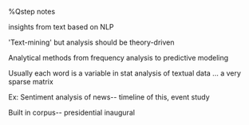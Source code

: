%Qstep notes

insights from text based on NLP

'Text-mining' but analysis should be theory-driven

Analytical methods from frequency analysis to predictive modeling

Usually each word is a variable in stat analysis of textual data ... a very sparse matrix

Ex: Sentiment analysis of news-- timeline of this, event study

Built in corpus-- presidential inaugural
